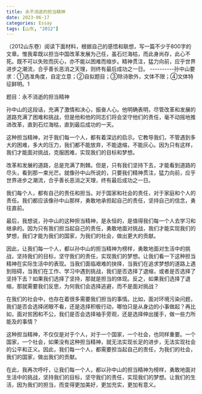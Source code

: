 ```yaml
---
title: 永不消逝的担当精神
date: 2023-06-17
categories: Essay
tags: [山东, "2012"]
---
```


（2012山东卷）阅读下面材料，根据自己的感悟和联想，写一篇不少于800字的文章。惟我辈既以担当中国改革发展为己任，虽石烂海枯，而此身尚存，此心不死。既不可以失败而灰心，亦不能以困难而缩步。精神贯注，猛力向前，应乎世界进步之潮流，合乎善长恶消之天理，则终有最后成功之一日。                    ----------孙中山要求：①选准角度，自定立意；②自拟题目；③除诗歌外，文体不限；④文体特征鲜明。1

题目：永不消逝的担当精神

孙中山的这段话，充满了激情和决心，振奋人心。他明确表明，尽管改革和发展的道路充满了困难和挑战，但是他和他的同志们将会坚守他们的责任，毫不动摇地推进改革，直到石烂海枯，直到最后成功的一天。

这种担当精神，对于我们每一个人，都有着深远的启示。它教导我们，不管遇到多大的困难，多大的压力，我们都不能放弃，不能退缩，不能灰心。因为只有这样，我们才能面对挑战，克服困难，实现我们的目标和梦想。

改革和发展的道路，总是充满了荆棘。但是，只有我们坚持下去，才能看到道路的尽头，看到那一束光芒。就像孙中山所说的，只要我们精神贯注，猛力向前，应乎世界进步之潮流，合乎善长恶消之天理，终有最后成功之一日。

我们每个人，都有自己的责任和担当。对于国家和社会的责任，对于家庭和个人的责任。我们都应该像孙中山那样，勇敢地承担起自己的责任，坚持自己的信念，勇往直前。

最后，我想说，孙中山的这种担当精神，是永恒的，是值得我们每一个人去学习和继承的。因为只有我们担当起自己的责任，勇敢地面对挑战，我们才能实现我们的梦想，我们才能为我们的国家，为我们的社会，做出更大的贡献。

因此，让我们每一个人，都以孙中山的担当精神为榜样，勇敢地面对生活中的挑战，坚持我们的目标，坚守我们的责任，实现我们的梦想。让我们看一下这种担当精神在实际生活中的表现。当我们面临艰难的抉择，当我们在追求梦想的道路上遇到阻碍，当我们在工作、学习中遇到挑战，我们是否选择了退缩，或者是否选择了坚持下去？如果我们选择了坚持，那就是担当的体现。反之，如果我们选择了退缩，那就需要我们反思，为何我们会选择逃避，而不是面对挑战？

在我们的社会中，也存在着很多需要我们担当的事情。比如，面对环境污染问题，我们是否会选择闭眼不看，还是选择积极行动，哪怕只是从身边的小事做起？再比如，面对贫困和不公，我们是否会选择袖手旁观，还是选择伸出援手，做一些力所能及的事情？

这种担当精神，不仅仅是对于个人，对于一个国家，一个社会，也同样重要。一个国家，一个社会，如果没有这种担当精神，就无法实现长足的进步，无法实现社会的公平和正义。因此，我们每一个人，都需要担当起自己的责任，为我们的社会，我们的国家，做出我们的贡献。

在此，我再次呼吁，让我们每一个人，都以孙中山的担当精神为榜样，勇敢地面对生活中的挑战，坚持我们的目标，坚守我们的责任，实现我们的梦想。让我们的生活，因为我们的担当，而变得更加美好，更加充实，更加有意义。